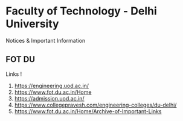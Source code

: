# Faculty of Technology - Delhi University
Notices & Important Information
## FOT DU
Links !
1. https://engineering.uod.ac.in/
2. https://www.fot.du.ac.in/Home
3. https://admission.uod.ac.in/
4. https://www.collegepravesh.com/engineering-colleges/du-delhi/
5. https://www.fot.du.ac.in/Home/Archive-of-Important-Links